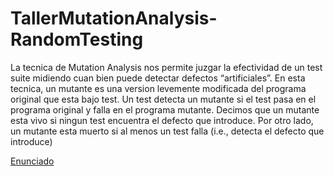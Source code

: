 # TallerMutationAnalysis-RandomTesting

La tecnica de Mutation Analysis nos permite juzgar la efectividad de un test suite midiendo cuan
bien puede detectar defectos “artificiales”. En esta tecnica, un mutante es una version levemente
modificada del programa original que esta bajo test. Un test detecta un mutante si el test pasa en
el programa original y falla en el programa mutante. Decimos que un mutante esta vivo si ningun
test encuentra el defecto que introduce. Por otro lado, un mutante esta muerto si al menos un test
falla (i.e., detecta el defecto que introduce)

[Enunciado](https://github.com/user-attachments/files/21360055/Taller04-Enunciado-2.pdf)
